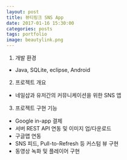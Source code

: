```yaml
---
layout: post
title: 뷰티링크 SNS App
date: 2017-01-16 15:30:00 
categories: posts 
tags: portfolio
image: beautylink.png
---
```


1) 개발 환경  
 - Java, SQLite, eclipse, Android  

2) 프로젝트 개요  
 - 네일샵과 유저간의 커뮤니케이션을 위한 SNS 앱  

3) 프로젝트 구현 기능  
 - Google in-app 결제  
 - 서버 REST API 연동 및 이미지 업/다운로드  
 - 구글맵 연동  
 - SNS 피드, Pull-to-Refresh 등 커스텀 뷰 구현  
 - 동영상 녹화 및 플레이어 구현
 